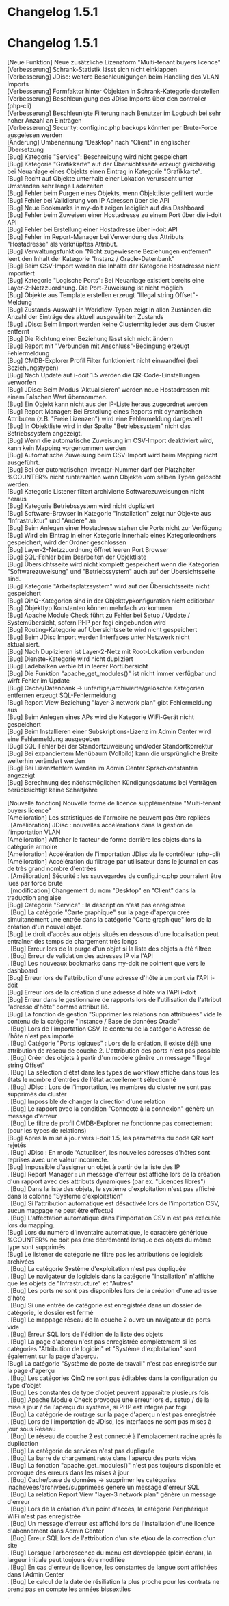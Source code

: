 <!-- TRANSLATED by md-translate -->
# Changelog 1.5.1

# Changelog 1.5.1

[Neue Funktion] Neue zusätzliche Lizenzform "Multi-tenant buyers licence"<br>
[Verbesserung]  Schrank-Statistik lässt sich nicht einklappen<br>
[Verbesserung]  JDisc: weitere Beschleunigungen beim Handling des VLAN Imports<br>
[Verbesserung]  Formfaktor hinter Objekten in Schrank-Kategorie darstellen<br>
[Verbesserung]  Beschleunigung des JDisc Imports über den controller (php-cli)<br>
[Verbesserung]  Beschleunigte Filterung nach Benutzer im Logbuch bei sehr hoher Anzahl an Einträgen<br>
[Verbesserung]  Security: config.inc.php backups könnten per Brute-Force ausgelesen werden<br>
[Änderung]      Umbenennung "Desktop" nach "Client" in englischer Übersetzung<br>
[Bug]           Kategorie "Service": Beschreibung wird nicht gespeichert<br>
[Bug]           Kategorie "Grafikkarte" auf der Übersichtsseite erzeugt gleichzeitig bei Neuanlage eines Objekts einen Eintrag in Kategorie "Grafikkarte".<br>
[Bug]           Recht auf Objekte unterhalb einer Lokation verursacht unter Umständen sehr lange Ladezeiten<br>
[Bug]           Fehler beim Purgen eines Objekts, wenn Objektliste gefiltert wurde<br>
[Bug]           Fehler bei Validierung von IP Adressen über die API<br>
[Bug]           Neue Bookmarks in my-doit zeigen lediglich auf das Dashboard<br>
[Bug]           Fehler beim Zuweisen einer Hostadresse zu einem Port über die i-doit API<br>
[Bug]           Fehler bei Erstellung einer Hostadresse über i-doit API<br>
[Bug]           Fehler im Report-Manager bei Verwendung des Attributs "Hostadresse" als verknüpftes Attribut.<br>
[Bug]           Verwaltungsfunktion "Nicht zugewiesene Beziehungen entfernen" leert den Inhalt der Kategorie "Instanz / Oracle-Datenbank"<br>
[Bug]           Beim CSV-Import werden die Inhalte der Kategorie Hostadresse nicht importiert<br>
[Bug]           Kategorie "Logische Ports": Bei Neuanlage existiert bereits eine Layer-2-Netzzuordnung. Die Port-Zuweisung ist nicht möglich<br>
[Bug]           Objekte aus Template erstellen erzeugt "Illegal string Offset"-Meldung<br>
[Bug]           Zustands-Auswahl in Workflow-Typen zeigt in allen Zuständen die Anzahl der Einträge des aktuell ausgewählten Zustands<br>
[Bug]           JDisc: Beim Import werden keine Clustermitglieder aus dem Cluster entfernt<br>
[Bug]           Die Richtung einer Beziehung lässt sich nicht ändern<br>
[Bug]           Report mit "Verbunden mit Anschluss"-Bedingung erzeugt Fehlermeldung<br>
[Bug]           CMDB-Explorer Profil Filter funktioniert nicht einwandfrei (bei Beziehungstypen)<br>
[Bug]           Nach Update auf i-doit 1.5 werden die QR-Code-Einstellungen verworfen<br>
[Bug]           JDisc: Beim Modus 'Aktualisieren' werden neue Hostadressen mit einem Falschen Wert übernommen.<br>
[Bug]           Ein Objekt kann nicht aus der IP-Liste heraus zugeordnet werden<br>
[Bug]           Report Manager: Bei Erstellung eines Reports mit dynamischen Attributen (z.B. "Freie Lizenzen") wird eine Fehlermeldung dargestellt<br>
[Bug]           In Objektliste wird in der Spalte "Betriebssystem" nicht das Betriebssystem angezeigt.<br>
[Bug]           Wenn die automatische Zuweisung im CSV-Import deaktiviert wird, kann kein Mapping vorgenommen werden<br>
[Bug]           Automatische Zuweisung beim CSV-Import wird beim Mapping nicht ausgeführt.<br>
[Bug]           Bei der automatischen Inventar-Nummer darf der Platzhalter %COUNTER% nicht runterzählen wenn Objekte vom selben Typen gelöscht werden.<br>
[Bug]           Kategorie Listener filtert archivierte Softwarezuweisungen nicht heraus<br>
[Bug]           Kategorie Betriebssystem wird nicht dupliziert<br>
[Bug]           Software-Browser in Kategorie "Installation" zeigt nur Objekte aus "Infrastruktur" und "Andere" an<br>
[Bug]           Beim Anlegen einer Hostadresse stehen die Ports nicht zur Verfügung<br>
[Bug]           Wird ein Eintrag in einer Kategorie innerhalb eines Kategorieordners gespeichert, wird der Ordner geschlossen<br>
[Bug]           Layer-2-Netzzuordnung öffnet leeren Port Browser<br>
[Bug]           SQL-Fehler beim Bearbeiten der Objektliste<br>
[Bug]           Übersichtsseite wird nicht komplett gespeichert wenn die Kategorien "Softwarezuweisung" und "Betriebssystem" auch auf der Übersichtsseite sind.<br>
[Bug]           Kategorie "Arbeitsplatzsystem" wird auf der Übersichtsseite nicht gespeichert<br>
[Bug]           QinQ-Kategorien sind in der Objekttypkonfiguration nicht editierbar<br>
[Bug]           Objekttyp Konstanten können mehrfach vorkommen<br>
[Bug]           Apache Module Check führt zu Fehler bei Setup / Update / Systemübersicht, sofern PHP per fcgi eingebunden wird<br>
[Bug]           Routing-Kategorie auf Übersichtsseite wird nicht gespeichert<br>
[Bug]           Beim JDisc Import werden Interfaces unter Netzwerk nicht aktualisiert.<br>
[Bug]           Nach Duplizieren ist Layer-2-Netz mit Root-Lokation verbunden<br>
[Bug]           Dienste-Kategorie wird nicht dupliziert<br>
[Bug]           Ladebalken verbleibt in leerer Portübersicht<br>
[Bug]           Die Funktion "apache_get_modules()" ist nicht immer verfügbar und wirft Fehler im Update<br>
[Bug]           Cache/Datenbank -> unfertige/archivierte/gelöschte Kategorien entfernen erzeugt SQL-Fehlermeldung<br>
[Bug]           Report View Beziehung "layer-3 network plan" gibt Fehlermeldung aus<br>
[Bug]           Beim Anlegen eines APs wird die Kategorie WiFi-Gerät nicht gespeichert<br>
[Bug]           Beim Installieren einer Subskriptions-Lizenz im Admin Center wird eine Fehlermeldung ausgegeben<br>
[Bug]           SQL-Fehler bei der Standortzuweisung und/oder Standortkorrektur<br>
[Bug]           Bei expandiertem Menübaum (Vollbild) kann die ursprüngliche Breite weiterhin verändert werden<br>
[Bug]           Bei Lizenzfehlern werden im Admin Center Sprachkonstanten angezeigt<br>
[Bug]           Berechnung des nächstmöglichen Kündigungsdatums bei Verträgen berücksichtigt keine Schaltjahre<br>

[Nouvelle fonction] Nouvelle forme de licence supplémentaire "Multi-tenant buyers licence"<br>
[Amélioration] Les statistiques de l'armoire ne peuvent pas être repliées<br>.
[Amélioration] JDisc : nouvelles accélérations dans la gestion de l'importation VLAN<br>
[Amélioration] Afficher le facteur de forme derrière les objets dans la catégorie armoire<br>
[Amélioration] Accélération de l'importation JDisc via le contrôleur (php-cli)<br>
[Amélioration] Accélération du filtrage par utilisateur dans le journal en cas de très grand nombre d'entrées<br>.
[Amélioration] Sécurité : les sauvegardes de config.inc.php pourraient être lues par force brute<br>.
[modification] Changement du nom "Desktop" en "Client" dans la traduction anglaise<br>
[Bug] Catégorie "Service" : la description n'est pas enregistrée<br>.
[Bug] La catégorie "Carte graphique" sur la page d'aperçu crée simultanément une entrée dans la catégorie "Carte graphique" lors de la création d'un nouvel objet.<br>
[Bug] Le droit d'accès aux objets situés en dessous d'une localisation peut entraîner des temps de chargement très longs<br>.
[Bug] Erreur lors de la purge d'un objet si la liste des objets a été filtrée<br>.
[Bug] Erreur de validation des adresses IP via l'API<br>.
[Bug] Les nouveaux bookmarks dans my-doit ne pointent que vers le dashboard<br>
[Bug] Erreur lors de l'attribution d'une adresse d'hôte à un port via l'API i-doit<br>
[Bug] Erreur lors de la création d'une adresse d'hôte via l'API i-doit<br>
[Bug] Erreur dans le gestionnaire de rapports lors de l'utilisation de l'attribut "adresse d'hôte" comme attribut lié.<br>
[Bug] La fonction de gestion "Supprimer les relations non attribuées" vide le contenu de la catégorie "Instance / Base de données Oracle"<br>.
[Bug] Lors de l'importation CSV, le contenu de la catégorie Adresse de l'hôte n'est pas importé<br>.
[Bug] Catégorie "Ports logiques" : Lors de la création, il existe déjà une attribution de réseau de couche 2. L'attribution des ports n'est pas possible<br>.
[Bug] Créer des objets à partir d'un modèle génère un message "Illegal string Offset"<br>.
[Bug] La sélection d'état dans les types de workflow affiche dans tous les états le nombre d'entrées de l'état actuellement sélectionné<br>.
[Bug] JDisc : Lors de l'importation, les membres du cluster ne sont pas supprimés du cluster<br>.
[Bug] Impossible de changer la direction d'une relation<br>.
[Bug] Le rapport avec la condition "Connecté à la connexion" génère un message d'erreur<br>.
[Bug] Le filtre de profil CMDB-Explorer ne fonctionne pas correctement (pour les types de relations)<br>
[Bug] Après la mise à jour vers i-doit 1.5, les paramètres du code QR sont rejetés<br>.
[Bug] JDisc : En mode 'Actualiser', les nouvelles adresses d'hôtes sont reprises avec une valeur incorrecte.<br>
[Bug] Impossible d'assigner un objet à partir de la liste des IP<br>.
[Bug] Report Manager : un message d'erreur est affiché lors de la création d'un rapport avec des attributs dynamiques (par ex. "Licences libres")<br>.
[Bug] Dans la liste des objets, le système d'exploitation n'est pas affiché dans la colonne "Système d'exploitation"<br>.
[Bug] Si l'attribution automatique est désactivée lors de l'importation CSV, aucun mappage ne peut être effectué<br>.
[Bug] L'affectation automatique dans l'importation CSV n'est pas exécutée lors du mapping.<br>
[Bug] Lors du numéro d'inventaire automatique, le caractère générique %COUNTER% ne doit pas être décrémenté lorsque des objets du même type sont supprimés.<br>
[Bug] Le listener de catégorie ne filtre pas les attributions de logiciels archivées<br>.
[Bug] La catégorie Système d'exploitation n'est pas dupliquée<br>.
[Bug] Le navigateur de logiciels dans la catégorie "Installation" n'affiche que les objets de "Infrastructure" et "Autres"<br>.
[Bug] Les ports ne sont pas disponibles lors de la création d'une adresse d'hôte<br>.
[Bug] Si une entrée de catégorie est enregistrée dans un dossier de catégorie, le dossier est fermé<br>.
[Bug] Le mappage réseau de la couche 2 ouvre un navigateur de ports vide<br>.
[Bug] Erreur SQL lors de l'édition de la liste des objets<br>.
[Bug] La page d'aperçu n'est pas enregistrée complètement si les catégories "Attribution de logiciel" et "Système d'exploitation" sont également sur la page d'aperçu.<br>
[Bug] La catégorie "Système de poste de travail" n'est pas enregistrée sur la page d'aperçu<br>.
[Bug] Les catégories QinQ ne sont pas éditables dans la configuration du type d'objet<br>.
[Bug] Les constantes de type d'objet peuvent apparaître plusieurs fois<br>.
[Bug] Apache Module Check provoque une erreur lors du setup / de la mise à jour / de l'aperçu du système, si PHP est intégré par fcgi<br>.
[Bug] La catégorie de routage sur la page d'aperçu n'est pas enregistrée<br>.
[Bug] Lors de l'importation de JDisc, les interfaces ne sont pas mises à jour sous Réseau<br>.
[Bug] Le réseau de couche 2 est connecté à l'emplacement racine après la duplication<br>.
[Bug] La catégorie de services n'est pas dupliquée<br>.
[Bug] La barre de chargement reste dans l'aperçu des ports vides<br>.
[Bug] La fonction "apache_get_modules()" n'est pas toujours disponible et provoque des erreurs dans les mises à jour<br>.
[Bug] Cache/base de données -> supprimer les catégories inachevées/archivées/supprimées génère un message d'erreur SQL<br>.
[Bug] La relation Report View "layer-3 network plan" génère un message d'erreur<br>.
[Bug] Lors de la création d'un point d'accès, la catégorie Périphérique WiFi n'est pas enregistrée<br>.
[Bug] Un message d'erreur est affiché lors de l'installation d'une licence d'abonnement dans Admin Center<br>.
[Bug] Erreur SQL lors de l'attribution d'un site et/ou de la correction d'un site<br>.
[Bug] Lorsque l'arborescence du menu est développée (plein écran), la largeur initiale peut toujours être modifiée<br>.
[Bug] En cas d'erreur de licence, les constantes de langue sont affichées dans l'Admin Center<br>.
[Bug] Le calcul de la date de résiliation la plus proche pour les contrats ne prend pas en compte les années bissextiles<br>.